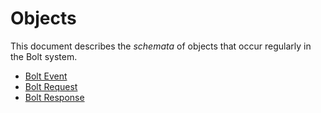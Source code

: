 # Objects

This document describes the _schemata_ of objects that occur regularly in the Bolt system.

* [Bolt Event](/bolt-event.md)
* [Bolt Request](/bolt-request.md)
* [Bolt Response](/bolt-response.md)




